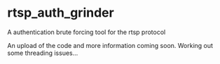 rtsp_auth_grinder
=================

A authentication brute forcing tool for the rtsp protocol

An upload of the code and more information coming soon. Working out some threading issues...
